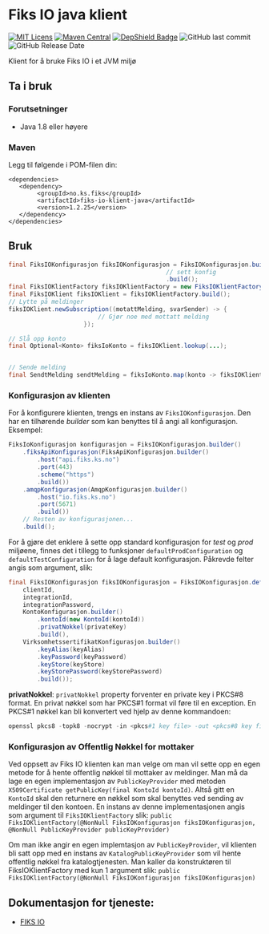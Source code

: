# Fiks IO java klient
[![MIT Licens](https://img.shields.io/badge/license-MIT-blue.svg)](https://github.com/ks-no/fiks-io-klient-java/blob/master/LICENSE)
[![Maven Central](https://img.shields.io/maven-central/v/no.ks.fiks/fiks-io-klient-java.svg)](https://search.maven.org/search?q=g:no.ks.fiks%20a:fiks-io-klient-java)
[![DepShield Badge](https://depshield.sonatype.org/badges/ks-no/fiks-io-klient-java/depshield.svg)](https://depshield.github.io)
![GitHub last commit](https://img.shields.io/github/last-commit/ks-no/fiks-io-klient-java.svg)
![GitHub Release Date](https://img.shields.io/github/release-date/ks-no/fiks-io-klient-java.svg)

Klient for å bruke Fiks IO i et JVM miljø

## Ta i bruk
### Forutsetninger

  - Java 1.8 eller høyere

### Maven
Legg til følgende i POM-filen din:

    <dependencies>
       <dependency>
            <groupId>no.ks.fiks</groupId>
            <artifactId>fiks-io-klient-java</artifactId>
            <version>1.2.25</version>
       </dependency>
    </dependencies>

## Bruk

```java
final FiksIOKonfigurasjon fiksIOKonfigurasjon = FiksIOKonfigurasjon.builder()
                                            // sett konfig
                                            .build();
final FiksIOKlientFactory fiksIOKlientFactory = new FiksIOKlientFactory(fiksIOKonfigurasjon);
final FiksIOKlient fiksIOKlient = fiksIOKlientFactory.build();
// Lytte på meldinger
fiksIOKlient.newSubscription((motattMelding, svarSender) -> {
                         // Gjør noe med mottatt melding
                     });

// Slå opp konto
final Optional<Konto> fiksIoKonto = fiksIOKlient.lookup(...);


// Sende melding
final SendtMelding sendtMelding = fiksIoKonto.map(konto -> fiksIOKlient.send(...)).orElseThrow(() -> new IllegalStateException("Kunne ikke sende til Fiks IO"));
```

### Konfigurasjon av klienten

For å konfigurere klienten, trengs en instans av `FiksIOKonfigurasjon`. Den har en tilhørende *builder* som kan benyttes til å angi all konfigurasjon. Eksempel:
```java
FiksIoKonfigurasjon konfigurasjon = FiksIOKonfigurasjon.builder()
    .fiksApiKonfigurasjon(FiksApiKonfigurasjon.builder()
        .host("api.fiks.ks.no")
        .port(443)
        .scheme("https")
        .build())
    .amqpKonfigurasjon(AmqpKonfigurasjon.builder()
        .host("io.fiks.ks.no")
        .port(5671)
        .build())
    // Resten av konfigurasjonen...
    .build();
```

For å gjøre det enklere å sette opp standard konfigurasjon for *test* og *prod* miljøene, finnes det i tillegg to funksjoner `defaultProdConfiguration` og `defaultTestConfiguration` for å lage default konfigurasjon. Påkrevde felter angis som argument, slik:
```java
final FiksIOKonfigurasjon fiksIOKonfigurasjon = FiksIOKonfigurasjon.defaultProdConfiguration(
    clientId,
    integrationId,
    integrationPassword,
    KontoKonfigurasjon.builder()
        .kontoId(new KontoId(kontoId))
        .privatNokkel(privateKey)
        .build(),
    VirksomhetssertifikatKonfigurasjon.builder()
        .keyAlias(keyAlias)
        .keyPassword(keyPassword)
        .keyStore(keyStore)
        .keyStorePassword(keyStorePassword)
        .build());
```


**privatNokkel**: `privatNokkel` property forventer en private key i PKCS#8 format. En privat nøkkel som har PKCS#1 format vil føre til en exception. En PKCS#1 nøkkel kan bli konvertert ved hjelp av denne kommandoen:
```powershell
openssl pkcs8 -topk8 -nocrypt -in <pkcs#1 key file> -out <pkcs#8 key file>
```


### Konfigurasjon av Offentlig Nøkkel for mottaker

Ved oppsett av Fiks IO klienten kan man velge om man vil sette opp en egen metode for å hente offentlig nøkkel til mottaker av meldinger.
Man må da lage en egen implementasjon av `PublicKeyProvider` med metoden `X509Certificate getPublicKey(final KontoId kontoId)`. Altså gitt en `KontoId` skal
den returnere en nøkkel som skal benyttes ved sending av meldinger til den kontoen. En instans av denne implementasjonen angis som argument til `FiksIOKlientFactory` slik:
`public FiksIOKlientFactory(@NonNull FiksIOKonfigurasjon fiksIOKonfigurasjon, @NonNull PublicKeyProvider publicKeyProvider)`

Om man ikke angir en egen implemtasjon av `PublicKeyProvider`, vil klienten bli satt opp med en instans av `KatalogPublicKeyProvider` som
vil hente offentlig nøkkel fra katalogtjenesten. Man kaller da konstruktøren til FiksIOKlientFactory med kun 1 argument slik:
`public FiksIOKlientFactory(@NonNull FiksIOKonfigurasjon fiksIOKonfigurasjon)`

## Dokumentasjon for tjeneste:

 * [FIKS IO](https://ks-no.github.io/fiks-platform/tjenester/fiksio/)
